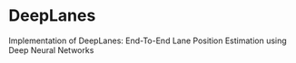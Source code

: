 # DeepLanes
Implementation of DeepLanes: End-To-End Lane Position Estimation using Deep Neural Networks
